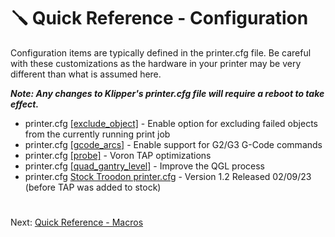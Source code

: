 # 🪛 Quick Reference - Configuration
Configuration items are typically defined in the printer.cfg file. Be careful with these customizations as the hardware in your printer may be very different than what is assumed here. 

***Note: Any changes to Klipper's printer.cfg file will require a reboot to take effect.***

- printer.cfg [[exclude_object]](https://github.com/500Foods/WelcomeToTroodon/blob/main/configs/exclude_object.md) - Enable option for excluding failed objects from the currently running print job
- printer.cfg [[gcode_arcs]](https://github.com/500Foods/WelcomeToTroodon/blob/main/configs/gcode_arcs.md) - Enable support for G2/G3 G-Code commands
- printer.cfg [[probe]](https://github.com/500Foods/WelcomeToTroodon/blob/main/configs/probe.md) - Voron TAP optimizations
- printer.cfg [[quad_gantry_level]](https://github.com/500Foods/WelcomeToTroodon/blob/main/configs/qgl.md) - Improve the QGL process
- printer.cfg [Stock Troodon printer.cfg](https://github.com/YGK3D/Troodon-2-Klipper/blob/main/Troodon2-Klipper-YGK3D-v1_2-printer.cfg) - Version 1.2 Released 02/09/23 (before TAP was added to stock)

#
Next: [Quick Reference - Macros](https://github.com/500Foods/WelcomeToTroodon/blob/main/docs/macros.md)
